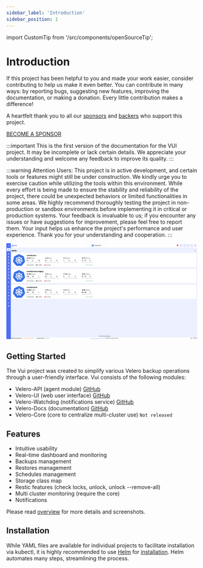 ```yaml
---
sidebar_label: 'Introduction'
sidebar_position: 1
---
```


import CustomTip from '/src/components/openSourceTip';


# Introduction

<CustomTip>
If this project has been helpful to you and made your work easier, consider contributing to help us make it even better.
You can contribute in many ways: by reporting bugs, suggesting new features, improving the documentation, or making a donation. Every little contribution makes a difference!

A heartfelt thank you to all our [sponsors](/sponsors/sponsors) and [backers](/sponsors/sponsors#backers) who support this project.

[BECOME A SPONSOR](https://github.com/sponsors/davideserio)
</CustomTip>

:::important
This is the first version of the documentation for the VUI project. It may be incomplete or lack certain details. We appreciate your understanding and welcome any feedback to improve its quality.
:::

:::warning
Attention Users: This project is in active development, and certain tools or features might still be under construction. We kindly urge you to exercise caution while utilizing the tools within this environment. While every effort is being made to ensure the stability and reliability of the project, there could be unexpected behaviors or limited functionalities in some areas. We highly recommend thoroughly testing the project in non-production or sandbox environments before implementing it in critical or production systems. Your feedback is invaluable to us; if you encounter any issues or have suggestions for improvement, please feel free to report them. Your input helps us enhance the project's performance and user experience. Thank you for your understanding and cooperation.
:::

![core-dashboard](./assets/screenshots/18_core_dashboard.png)

## Getting Started

The Vui project was created to simplify various Velero backup operations through a user-friendly interface. Vui consists of the following modules:

- Velero-API (agent module) [GitHub](https://github.com/seriohub/velero-api)
- Velero-UI (web user interface) [GitHub](https://github.com/seriohub/velero-ui)
- Velero-Watchdog (notifications service) [GitHub](https://github.com/seriohub/velero-watchdog)
- Velero-Docs (documentation) [GitHub](https://github.com/seriohub/velero-docs)
- Velero-Core (core to centralize multi-cluster use) `Not released`

## Features

- Intuitive usability
- Real-time dashboard and monitoring
- Backups management
- Restores management
- Schedules management
- Storage class map
- Restic features (check locks, unlock, unlock --remove-all)
- Multi cluster monitoring (require the core)
- Notifications

Please read [overview](/docs/getting-started/overview.md) for more details and screenshots.

## Installation

While YAML files are available for individual projects to facilitate installation via kubectl, it is highly recommended to use [Helm](https://github.com/seriohub/velero-helm) for [installation](getting-started/helm-installation). Helm automates many steps, streamlining the process.
